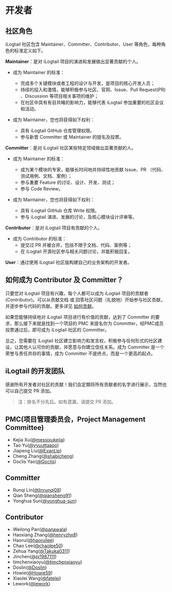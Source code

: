 # 开发者

## 社区角色

iLogtail 社区包含 Maintainer、Committer、Contributor、User 等角色，每种角色的标准定义如下。

**Maintainer**：是对 iLogtail 项目的演进和发展做出显著贡献的个人。

* 成为 Maintainer 的标准：
  * 完成多个关键模块或者工程的设计与开发，是项目的核心开发人员；
  * 持续的投入和激情，能够积极参与社区、官网、Issue、Pull Request(PR) 、Discussion 等项目相关事项的维护；
  * 在社区中具有有目共睹的影响力，能够代表 iLogtail 参加重要的社区会议和活动。

* 成为 Maintainer，您也将获得如下权利：
  * 具有 iLogtail GitHub 仓库管理权限。
  * 参与新晋 Committer 或 Maintainer 的提名及投票。

**Committer**：是对 iLogtail 社区某些特定领域做出显著贡献的人。

* 成为 Maintainer 的标准：
  * 成为某个模块的专家，能够长时间地并持续性地贡献 Issue、PR （代码、测试用例、文档、案例）；
  * 参与重要 Feature 的讨论、设计、开发、测试；
  * 参与 Code Review。

* 成为 Maintainer，您也将获得如下权利：
  * 具有 iLogtail GitHub 仓库 Write 权限。
  * 参与 iLogtail 演进、发展的讨论，及核心模块设计评审等。

**Contributor**：是对 iLogtail 项目有贡献的个人。

* 成为 Contributor 的标准：
  * 提交过 PR 并被合并，包括不限于文档、代码、案例等；
  * 在 iLogtail 开源社区参与相关问题讨论，并能积极回复。

**User**：通过使用 iLogtail 社区版构建自己的业务架构的开发者。

## 如何成为 Contributor 及 Committer？

只要您对 iLogtail 项目有兴趣，每个人都可以成为 iLogtail 项目的贡献者 (Contributor)。可以从贡献文档 或 回答社区问题（礼貌地）开始参与社区贡献，并逐步参与代码的贡献。更多详见 [如何贡献](./CONTRIBUTING.md)。

如果您能够持续地对 iLogtail 项目进行有价值的贡献，达到了 Committer 的要求，那么接下来就是找到一个项目的 PMC 来提名你为 Committer，经PMC成员投票通过后，即可成为 iLogtail 社区的 Committer。

总之，您需要在 iLogtail 社区建立影响力和发言权，积极参与任何形式的社区建设，让其他人认可你的贡献，并愿意与你建立信任关系。成为 Committer 是一个荣誉与责任共存的事情，成为 Committer 不是终点，而是一个更高的起点。

## iLogtail 的开发团队

感谢所有开发者对社区的贡献！我们会定期将所有贡献者的名字进行展示，当然也可以自己提交 PR 添加。
> 注：排名不分先后。如有遗漏，请提交 PR 添加。

## PMC(项目管理委员会，Project Management Committee)

* Kejia Xu([@messixukejia](https://github.com/messixukejia))
* Tao Yu([@yyuuttaaoo](https://github.com/yyuuttaaoo))
* Jiapeng Liu([@EvanLjp](https://github.com/EvanLjp))
* Cheng Zhang([@shabicheng](https://github.com/shabicheng))
* Goclis Yao([@Goclis](https://github.com/Goclis))

## Committer

* Runqi Lin([@linrunqi08](https://github.com/linrunqi08))
* Qian Sheng([@qiansheng91](https://github.com/qiansheng91))
* Yonghua Sun([@yonghua-sun](https://github.com/yonghua-sun))

## Contributor

* Weilong Pan([@panawala](https://github.com/panawala))
* Haoxiang Zhang([@henryzhx8](https://github.com/henryzhx8))
* Haorui([@haoruilee](https://github.com/haoruilee))
* Chao Lee([@chaolee50](https://github.com/chaolee50))
* Zehua Yang([@Takuka0311](https://github.com/Takuka0311))
* Jinchen([@pj1987111](https://github.com/pj1987111))
* timchenxiaoyu([@timchenxiaoyu](https://github.com/timchenxiaoyu))
* Doslin([@Doslin](https://github.com/Doslin))
* Howie([@Howie59](https://github.com/Howie59))
* Xiaolei Wang([@fatelei](https://github.com/fatelei))
* Lework([@lework](https://github.com/lework))
